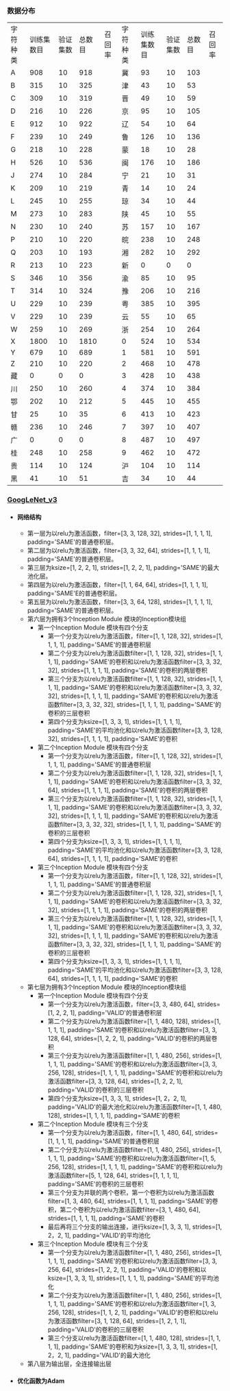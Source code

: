 ### 数据分布
<table>
   <tr><td>字符种类</td><td>训练集数目</td><td>验证集数</td><td>总数目</td><td>召回率</td><td>字符种类</td><td>训练集数目</td><td>验证集数</td><td>总数目</td><td>召回率</td></tr>
   <tr><td>A</td><td>908</td><td>10</td><td>918</td><td></td><td>冀</td><td>93</td><td>10</td><td>103</td><td></td></tr>
   <tr><td>B</td><td>315</td><td>10</td><td>325</td><td></td><td>津</td><td>43</td><td>10</td><td>53</td><td></td></tr>
   <tr><td>C</td><td>309</td><td>10</td><td>319</td><td></td><td>晋</td><td>49</td><td>10</td><td>59</td><td></td></tr>
   <tr><td>D</td><td>216</td><td>10</td><td>226</td><td></td><td>京</td><td>95</td><td>10</td><td>105</td><td></td></tr>
   <tr><td>E</td><td>912</td><td>10</td><td>922</td><td></td><td>辽</td><td>54</td><td>10</td><td>64</td><td></td></tr>
   <tr><td>F</td><td>239</td><td>10</td><td>249</td><td></td><td>鲁</td><td>126</td><td>10</td><td>136</td><td></td></tr>
   <tr><td>G</td><td>218</td><td>10</td><td>228</td><td></td><td>蒙</td><td>18</td><td>10</td><td>28</td><td></td></tr>
   <tr><td>H</td><td>526</td><td>10</td><td>536</td><td></td><td>闽</td><td>176</td><td>10</td><td>186</td><td></td></tr>
   <tr><td>J</td><td>274</td><td>10</td><td>284</td><td></td><td>宁</td><td>21</td><td>10</td><td>31</td><td></td></tr>
   <tr><td>K</td><td>209</td><td>10</td><td>219</td><td></td><td>青</td><td>14</td><td>10</td><td>24</td><td></td></tr>
   <tr><td>L</td><td>245</td><td>10</td><td>255</td><td></td><td>琼</td><td>34</td><td>10</td><td>44</td><td></td></tr>
   <tr><td>M</td><td>273</td><td>10</td><td>283</td><td></td><td>陕</td><td>45</td><td>10</td><td>55</td><td></td></tr>
   <tr><td>N</td><td>230</td><td>10</td><td>240</td><td></td><td>苏</td><td>157</td><td>10</td><td>167</td><td></td></tr>
   <tr><td>P</td><td>210</td><td>10</td><td>220</td><td></td><td>皖</td><td>238</td><td>10</td><td>248</td><td></td></tr>
   <tr><td>Q</td><td>203</td><td>10</td><td>193</td><td></td><td>湘</td><td>282</td><td>10</td><td>292</td><td></td></tr>
   <tr><td>R</td><td>213</td><td>10</td><td>223</td><td></td><td>新</td><td>0</td><td>0</td><td>0</td><td></td></tr>
   <tr><td>S</td><td>346</td><td>10</td><td>356</td><td></td><td>渝</td><td>85</td><td>10</td><td>95</td><td></td></tr>
   <tr><td>T</td><td>314</td><td>10</td><td>324</td><td></td><td>豫</td><td>206</td><td>10</td><td>216</td><td></td></tr>
   <tr><td>U</td><td>229</td><td>10</td><td>239</td><td></td><td>粤</td><td>385</td><td>10</td><td>395</td><td></td></tr>
   <tr><td>V</td><td>229</td><td>10</td><td>239</td><td></td><td>云</td><td>55</td><td>10</td><td>65</td><td></td></tr>
   <tr><td>W</td><td>259</td><td>10</td><td>269</td><td></td><td>浙</td><td>254</td><td>10</td><td>264</td><td></td></tr>
   <tr><td>X</td><td>1800</td><td>10</td><td>1810</td><td></td><td>0</td><td>524</td><td>10</td><td>534</td><td></td></tr>
   <tr><td>Y</td><td>679</td><td>10</td><td>689</td><td></td><td>1</td><td>581</td><td>10</td><td>591</td><td></td></tr>
   <tr><td>Z</td><td>210</td><td>10</td><td>220</td><td></td><td>2</td><td>468</td><td>10</td><td>478</td><td></td></tr>
   <tr><td>藏</td><td>0</td><td>0</td><td>0</td><td></td><td>3</td><td>428</td><td>10</td><td>438</td><td></td></tr>
   <tr><td>川</td><td>250</td><td>10</td><td>260</td><td></td><td>4</td><td>374</td><td>10</td><td>384</td><td></td></tr>
   <tr><td>鄂</td><td>202</td><td>10</td><td>212</td><td></td><td>5</td><td>445</td><td>10</td><td>455</td><td></td></tr>
   <tr><td>甘</td><td>25</td><td>10</td><td>35</td><td></td><td>6</td><td>413</td><td>10</td><td>423</td><td></td></tr>
   <tr><td>赣</td><td>236</td><td>10</td><td>246</td><td></td><td>7</td><td>397</td><td>10</td><td>407</td><td></td></tr>
   <tr><td>广</td><td>0</td><td>0</td><td>0</td><td></td><td>8</td><td>487</td><td>10</td><td>497</td><td></td></tr>
   <tr><td>桂</td><td>248</td><td>10</td><td>258</td><td></td><td>9</td><td>462</td><td>10</td><td>472</td><td></td></tr>
   <tr><td>贵</td><td>114</td><td>10</td><td>124</td><td></td><td>沪</td><td>104</td><td>10</td><td>114</td><td></td></tr>
   <tr><td>黑</td><td>41</td><td>10</td><td>51</td><td></td><td>吉</td><td>34</td><td>10</td><td>44</td><td></td></tr>
</table>

### [GoogLeNet_v3](https://github.com/m-L-0/17b-FengZhijin-2015/tree/master/Vehicle_License_Plate_Recognition/code)
- #### 网络结构
    - 第一层为以relu为激活函数，filter=[3, 3, 128, 32], strides=[1, 1, 1, 1], padding='SAME'的普通卷积层。
    - 第二层为以relu为激活函数，filter=[3, 3, 32, 64], strides=[1, 1, 1, 1], padding='SAME'的普通卷积层。
    - 第三层为ksize=[1, 2, 2, 1], strides=[1, 2, 2, 1], padding='SAME'的最大池化层。
    - 第四层为以relu为激活函数，filter=[1, 1, 64, 64], strides=[1, 1, 1, 1], padding='SAME'E的普通卷积层。
    - 第五层为以relu为激活函数，filter=[3, 3, 64, 128], strides=[1, 1, 1, 1], padding='SAME'的普通卷积层。
    - 第六层为拥有3个Inception Module 模块的Inception模块组
        - 第一个Inception Module 模块有四个分支
            - 第一个分支为以relu为激活函数，filter=[1, 1, 128, 32], strides=[1, 1, 1, 1], padding='SAME'的普通卷积层
            - 第二个分支为以relu为激活函数filter=[1, 1, 128, 32], strides=[1, 1, 1, 1], padding='SAME'的卷积和以relu为激活函数filter=[3, 3, 32, 32], strides=[1, 1, 1, 1], padding='SAME'的卷积的两层卷积
            - 第三个分支为以relu为激活函数filter=[1, 1, 128, 32], strides=[1, 1, 1, 1], padding='SAME'的卷积和以relu为激活函数filter=[3, 3, 32, 32], strides=[1, 1, 1, 1], padding='SAME'的卷积和以relu为激活函数filter=[3, 3, 32, 32], strides=[1, 1, 1, 1], padding='SAME'的卷积的三层卷积
            - 第四个分支为ksize=[1, 3, 3, 1], strides=[1, 1, 1, 1], padding='SAME'的平均池化和以relu为激活函数filter=[3, 3, 128, 32], strides=[1, 1, 1, 1], padding='SAME'的卷积
        - 第二个Inception Module 模块有四个分支
            - 第一个分支为以relu为激活函数，filter=[1, 1, 128, 32], strides=[1, 1, 1, 1], padding='SAME'的普通卷积层
            - 第二个分支为以relu为激活函数filter=[1, 1, 128, 32], strides=[1, 1, 1, 1], padding='SAME'的卷积和以relu为激活函数filter=[3, 3, 32, 64], strides=[1, 1, 1, 1], padding='SAME'的卷积的两层卷积
            - 第三个分支为以relu为激活函数filter=[1, 1, 128, 32], strides=[1, 1, 1, 1], padding='SAME'的卷积和以relu为激活函数filter=[3, 3, 32, 32], strides=[1, 1, 1, 1], padding='SAME'的卷积和以relu为激活函数filter=[3, 3, 32, 32], strides=[1, 1, 1, 1], padding='SAME'的卷积的三层卷积
            - 第四个分支为ksize=[1, 3, 3, 1], strides=[1, 1, 1, 1], padding='SAME'的平均池化和以relu为激活函数filter=[3, 3, 128, 64], strides=[1, 1, 1, 1], padding='SAME'的卷积
        - 第三个Inception Module 模块有四个分支
            - 第一个分支为以relu为激活函数，filter=[1, 1, 128, 32], strides=[1, 1, 1, 1], padding='SAME'的普通卷积层
            - 第二个分支为以relu为激活函数filter=[1, 1, 128, 32], strides=[1, 1, 1, 1], padding='SAME'的卷积和以relu为激活函数filter=[3, 3, 32, 32], strides=[1, 1, 1, 1], padding='SAME'的卷积的两层卷积
            - 第三个分支为以relu为激活函数filter=[1, 1, 128, 32], strides=[1, 1, 1, 1], padding='SAME'的卷积和以relu为激活函数filter=[3, 3, 32, 32], strides=[1, 1, 1, 1], padding='SAME'的卷积和以relu为激活函数filter=[3, 3, 32, 32], strides=[1, 1, 1, 1], padding='SAME'的卷积的三层卷积
            - 第四个分支为ksize=[1, 3, 3, 1], strides=[1, 1, 1, 1], padding='SAME'的平均池化和以relu为激活函数filter=[3, 3, 128, 64], strides=[1, 1, 1, 1], padding='SAME'的卷积
    - 第七层为拥有3个Inception Module 模块的Inception模块组
        - 第一个Inception Module 模块有四个分支
            - 第一个分支为以relu为激活函数，filter=[3, 3, 480, 64], strides=[1, 2, 2, 1], padding='VALID'的普通卷积层 
            - 第二个分支为以relu为激活函数filter=[1, 1, 480, 128], strides=[1, 1, 1, 1], padding='SAME'的卷积和以relu为激活函数filter=[3, 3, 128, 64], strides=[1, 2, 2, 1], padding='VALID'的卷积的两层卷积
            - 第三个分支为以relu为激活函数filter=[1, 1, 480, 256], strides=[1, 1, 1, 1], padding='SAME'的卷积和以relu为激活函数filter=[3, 3, 256, 128], strides=[1, 1, 1, 1], padding='SAME'的卷积和以relu为激活函数filter=[3, 3, 128, 64], strides=[1, 2, 2, 1], padding='VALID'的卷积的三层卷积
            - 第四个分支为ksize=[1, 3, 3, 1], strides=[1, 2，2, 1], padding='VALID'的最大池化和以relu为激活函数filter=[1, 1, 480, 128], strides=[1, 1, 1, 1], padding='SAME'的卷积
        - 第二个Inception Module 模块有三个分支
            - 第一个分支为以relu为激活函数，filter=[1, 1, 480, 64], strides=[1, 1, 1, 1], padding='SAME'的普通卷积层
            - 第二个分支为以relu为激活函数filter=[1, 1, 480, 256], strides=[1, 1, 1, 1], padding='SAME'的卷积和以relu为激活函数filter=[1, 5, 256, 128], strides=[1, 1, 1, 1], padding='SAME'的卷积和以relu为激活函数filter=[5, 1, 128, 64], strides=[1, 1, 1, 1], padding='SAME'的卷积的三层卷积
            - 第三个分支为并联的两个卷积，第一个卷积为以relu为激活函数filter=[1, 3, 480, 64], strides=[1, 1, 1, 1], padding='SAME'的卷积，第二个卷积为以relu为激活函数filter=[3, 1, 480, 64], strides=[1, 1, 1, 1], padding='SAME'的卷积
            - 最后再将三个分支的输出连接，进行ksize=[1, 3, 3, 1], strides=[1, 2，2, 1], padding='VALID'的平均池化
        - 第三个Inception Module 模块有三个分支
            - 第一个分支为以relu为激活函数filter=[1, 1, 480, 256], strides=[1, 1, 1, 1], padding='SAME'的卷积和以relu为激活函数filter=[3, 3, 256, 64], strides=[1, 2, 2, 1], padding='VALID'的卷积和以ksize=[1, 3, 3, 1], strides=[1, 1, 1, 1], padding='SAME'的平均池化
            - 第二个分支为以relu为激活函数filter=[1, 1, 480, 256], strides=[1, 1, 1, 1], padding='SAME'的卷积和以relu为激活函数filter=[1, 3, 256, 128], strides=[1, 1, 2, 1], padding='VALID'的卷积和以relu为激活函数filter=[3, 1, 128, 64], strides=[1, 2, 1, 1], padding='VALID'的卷积的三层卷积
            - 第三个分支以relu为激活函数filter=[1, 1, 480, 128], strides=[1, 1, 1, 1], padding='SAME'的卷积和为ksize=[1, 3, 3, 1], strides=[1, 2，2, 1], padding='VALID'的最大池化
    - 第八层为输出层，全连接输出层
- #### 优化函数为Adam
